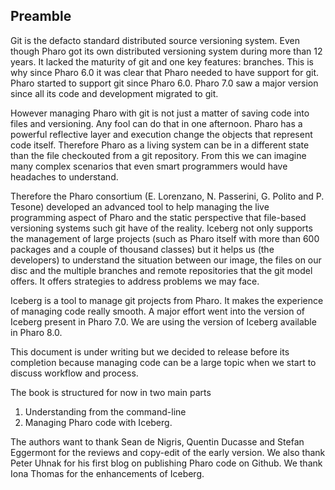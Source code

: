 ## Preamble

Git is the defacto standard distributed source versioning system. Even though Pharo got its own distributed versioning 
system during more than 12 years. It lacked the maturity of git and one key features: branches.
This is why since Pharo 6.0 it was clear that Pharo needed to have support for git. 
Pharo started to support git since Pharo 6.0. Pharo 7.0 saw a major version since all its code and development migrated to git.

However managing Pharo with git is not just a matter of saving code into files and versioning. 
Any fool can do that in one afternoon. Pharo has a powerful reflective layer and execution change the objects that represent code 
itself. Therefore Pharo as a living system can be in a different state than the file checkouted from a git repository. 
From this we can imagine many complex scenarios that even smart programmers would have headaches to understand.

Therefore the Pharo consortium (E. Lorenzano, N. Passerini, G. Polito and P. Tesone) developed an advanced tool to help managing the live programming aspect of Pharo and the static perspective that file-based versioning systems such git have of the reality. 
Iceberg not only supports the management of large projects (such as Pharo itself with more than 600 packages and a couple of thousand classes)
but it helps us (the developers) to understand the situation between our image, the files on our disc and the multiple branches
and remote repositories that the git model offers. It offers strategies to address problems we may face. 

Iceberg is a tool to manage git projects from Pharo. It makes the experience of managing code really smooth.
A major effort went into the version of Iceberg present in Pharo 7.0. 
We are using the version of Iceberg available in Pharo 8.0.

This document is under writing but we decided to release before its completion 
because managing code can be a large topic when we start to discuss workflow and process. 

The book is structured for now in two main parts
1. Understanding from the command-line
1. Managing Pharo code with Iceberg.



The authors want to thank Sean de Nigris, Quentin Ducasse and Stefan Eggermont for the reviews and copy-edit of the early version. We also thank Peter Uhnak for his first blog on publishing Pharo code on Github.
We thank Iona Thomas for the enhancements of Iceberg. 


<!inputFile|path=Chapters/Git/git_basics.md!>
<!inputFile|path=Chapters/Git/git_advanced.md!>
<!inputFile|path=Chapters/Git/git_practical.md!>


<!inputFile|path=Chapters/Started/started.md!>
<!inputFile|path=Chapters/Started/extensions.md!>
<!inputFile|path=Chapters/Started/services.md!>
<!inputFile|path=Chapters/Started/pharo.md!>
<!inputFile|path=Chapters/Tips/tips.md!>
<!inputFile|path=Chapters/Started/glossary.md!>


